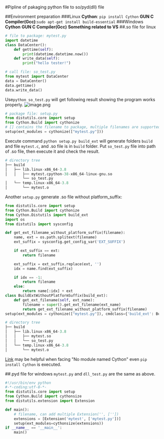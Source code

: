#Pipline of pakaging python file to so/pyd(dll) file

##Environment preparation
###Linux
**Cython**: ```pip install Cython```
**GUN C Compiler(Gcc)**:```sudo apt-get install build-essential```
###Windows
**Cython**
**GUN C Compiler(Gcc)**
**Something related to VS**
##.so file  for linux
```python
# file to package: mytest.py
import datetime
class DataCenter():
    def gettime(self):
        print(datetime.datetime.now())
    def write_data(self):
        print("hello tester!")

# call file: so_test.py
from mytest import DataCenter
data = DataCenter()
data.gettime()
data.write_data()
```
Use`python so_test.py` will get following result showing the program works properly.
![image.png](https://s2.loli.net/2022/07/19/cNfPABox1dpZK7I.png)
```python
# package file: setup.py
from distutils.core import setup
from Cython.Build import cythonize
# [] contains the filename to package, multiple filenames are supported
setup(ext_modules = cythonize(["mytest.py"]))
```
Execute command `python setup.py build_ext` will generate folders `build` and file `mytest.c`, and .so file is in `build` folder. Put `so_test.py` file into path of .so file, then execute it and check the result.
```py
# directory tree
├── build
│   ├── lib.linux-x86_64-3.8
│   │   ├── mytest.cpython-38-x86_64-linux-gnu.so
        └── so_test.py
│   └── temp.linux-x86_64-3.8
│       └── mytest.o
```
Another `setup.py` generate .so file without platform_suffix:
```python
from distutils.core import setup
from Cython.Build import cythonize
from Cython.Distutils import build_ext
import os
from distutils import sysconfig

def get_ext_filename_without_platform_suffix(filename):
    name, ext = os.path.splitext(filename)
    ext_suffix = sysconfig.get_config_var('EXT_SUFFIX')

    if ext_suffix == ext:
        return filename

    ext_suffix = ext_suffix.replace(ext, '')
    idx = name.find(ext_suffix)

    if idx == -1:
        return filename
    else:
        return name[:idx] + ext
class BuildExtWithoutPlatformSuffix(build_ext):
    def get_ext_filename(self, ext_name):
        filename = super().get_ext_filename(ext_name)
        return get_ext_filename_without_platform_suffix(filename)
setup(ext_modules = cythonize(["mytest.py"]), cmdclass={'build_ext': BuildExtWithoutPlatformSuffix},)
```
```py
# directory tree
├── build
│   ├── lib.linux-x86_64-3.8
│   │   ├── mytest.so
│   │   └── so_test.py
│   └── temp.linux-x86_64-3.8
│       └── mytest.o
```
[Link](https://stackoverflow.com/questions/43982543/importerror-no-module-named-cython) may be helpful when facing "No module named Cython" even `pip install Cython` is executed.

##.pyd file for windows
`mytest.py` and `dll_test.py` are the same as above.
```python
#!/usr/bin/env python
#-*-coding:utf-8-*-
from distutils.core import setup
from Cython.Build import cythonsize
from distutils.extension import Extension

def main():
    # filename, can add multiple Extension('', [''])
    extensions = [Extension('mytest', ['mytest.py'])]
    setup(ext_modules=cythonsize(extensions))
if __name__ == '__main__':
    main()
```
